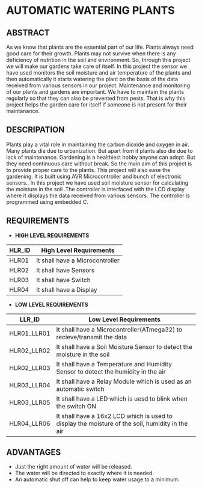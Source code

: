 # **AUTOMATIC WATERING PLANTS**

## **ABSTRACT**
As we know that plants are the essential part of our life. Plants always need good care for their growth. Plants may not survive when there is any deficiency of nutrition in the soil and environment. So, through this project we will make our gardens take care of itself. In this project the sensor we have used monitors the soil moisture and air temperature of the plants and then automatically it starts watering the plant on the basis of the data received from various sensors in our project. Maintenance and monitoring of our plants and gardens are important. We have to maintain the plants regularly so that they can also be prevented from pests. That is why this project helps the garden care for itself if someone is not present for their maintanance.

## **DESCRIPATION**
Plants play a vital role in maintaining the carbon dioxide and oxygen in air. Many plants die due to urbanization. But apart from it plants also die due to lack of maintenance. Gardening is a healthiest hobby anyone can adopt. But they need continuous care without break. So the main aim of this project is to provide proper care to the plants. This project will also ease the gardening. It is built using AVR Microcontroller and bunch of electronic sensors.. In this project we have used soil moisture sensor for calculating the moisture in the soil .The controller is interfaced with the LCD display where it displays the data received from various sensors. The controller is programmed using embedded C.

## **REQUIREMENTS**

- **HIGH LEVEL REQUIREMENTS**

|HLR_ID|High Level Requirements|
---|---|
|HLR01|It shall have a Microcontroller|
|HLR02|It shall have Sensors|
|HLR03|It shall have Switch|
|HLR04|It shall have a Display|

- **LOW LEVEL REQUIREMENTS**

|LLR_ID|Low Level Requirements|
---|---|
|HLR01_LLR01|It shall have a Microcontroller(ATmega32) to recieve/transmit the data|
|HLR02_LLR02|It shall have a Soil Moisture Sensor to detect the moisture in the soil|
|HLR02_LLR03|It shall have a Temperature and Humidity Sensor to detect the humidity in the air|
|HLR03_LLR04|It shall have a Relay Module which is used as an automatic switch|
|HLR03_LLR05|It shall have a LED which is uesd to blink when the switch ON|
|HLR04_LLR06|It shall have a 16x2 LCD which is used to display the moisture of the soil, humidity in the air|


## **ADVANTAGES**
- Just the right amount of water will be released.
- The water will be directed to exactly where it is needed. 
- An automatic shut off can help to keep water usage to a minimum.
